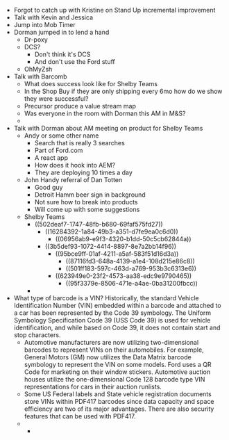 - Forgot to catch up with Kristine on Stand Up incremental improvement
- Talk with Kevin and Jessica
- Jump into Mob Timer
- Dorman jumped in to lend a hand
	- Dr-poxy
	- DCS?
		- Don't think it's DCS
		- And don't use the Ford stuff
	- OhMyZsh
- Talk with Barcomb
	- What does success look like for Shelby Teams
	- In the Shop Buy if they are only shipping every 6mo how do we show they were  successful?
	- Precursor produce a value stream map
	- Was everyone in the room with Dorman this AM in M&S?
	-
- Talk with Dorman about AM meeting on product for Shelby Teams
	- Andy or some other name
		- Search that is really 3 searches
		- Part of Ford.com
		- A react app
		- How does it hook into AEM?
		- They are deploying 10 times a day
	- John Handy referral of Dan Totten
		- Good guy
		- Detroit Hamm beer sign in background
		- Not sure how to break into products
		- Will come up with some suggestions
	- Shelby Teams
		- ((502deaf7-1747-48fb-b680-69faf575fd27))
			- ((16284392-1a84-49b3-a351-d7fe9ea0c6d0))
				- ((06956ab9-e9f3-4320-b1dd-50c5cb62844a))
			- ((3b5def93-1072-4414-8897-8e7a2bb14f96))
				- ((95bce9ff-01af-4211-a5af-583f51d16d3a))
					- ((87116fd3-648a-4139-a1e4-108d215e86c8))
					- ((501ff183-597c-463d-a769-953b3c6313e6))
				- ((623949e0-23f2-4573-aa38-edc9e9790465))
					- ((95f3379e-8506-471e-a4ae-0ba31200fbcc))
		-
- What type of barcode is a VIN?
  Historically, the standard Vehicle Identification Number (VIN) embedded within a barcode and attached to a car has been represented by the Code 39 symbology. The Uniform Symbology Specification Code 39 (USS Code 39) is used for vehicle identification, and while based on Code 39, it does not contain start and stop characters.
	- Automotive manufacturers are now utilizing two-dimensional barcodes to represent VINs on their automobiles. For example, General Motors (GM) now utilizes the Data Matrix barcode symbology to represent the VIN on some models. Ford uses a QR Code for marketing on their window stickers. Automotive auction houses utilize the one-dimensional Code 128 barcode type VIN representations for cars in their auction runlists.
	- Some US Federal labels and State vehicle registration documents store VINs within PDF417 barcodes since data capacity and space efficiency are two of its major advantages. There are also security features that can be used with PDF417.
	-
		-